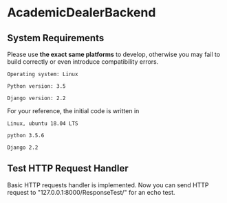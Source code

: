 # AcademicDealerBackend

## System Requirements

Please use **the exact same platforms** to develop, otherwise you may fail to build correctly or even introduce compatibility errors.
```
Operating system: Linux

Python version: 3.5

Django version: 2.2
```
For your reference, the initial code is written in
```
Linux, ubuntu 18.04 LTS

python 3.5.6

Django 2.2
```
## Test HTTP Request Handler

Basic HTTP requests handler is implemented. Now you can send HTTP request to "127.0.0.1:8000/ResponseTest/" for an echo test.
